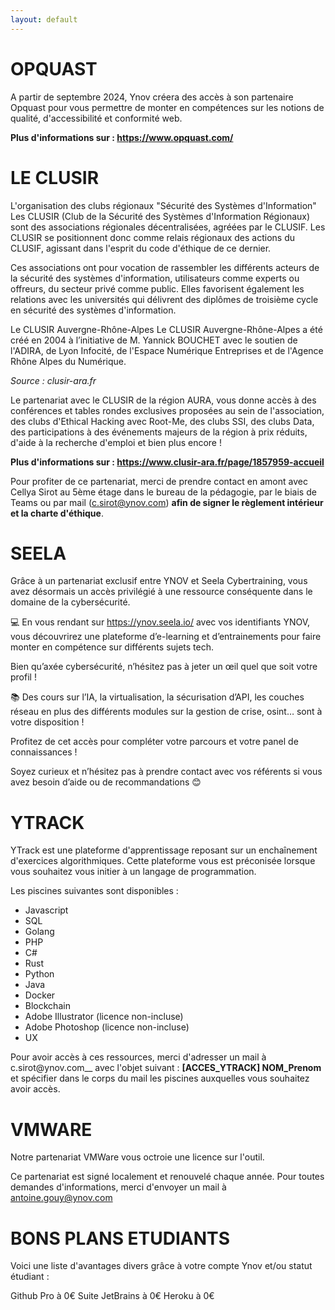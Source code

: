 ```yaml
---
layout: default
---
```



# OPQUAST

A partir de septembre 2024, Ynov créera des accès à son partenaire Opquast pour vous permettre de monter en compétences sur les notions de qualité, d'accessibilité et conformité web. 

**Plus d'informations sur : https://www.opquast.com/**


# LE CLUSIR

L'organisation des clubs régionaux "Sécurité des Systèmes d'Information"
Les CLUSIR (Club de la Sécurité des Systèmes d'Information Régionaux) sont des associations régionales décentralisées, agréées par le CLUSIF. Les CLUSIR se positionnent donc comme relais régionaux des actions du CLUSIF, agissant dans l'esprit du code d'éthique de ce dernier.

Ces associations ont pour vocation de rassembler les différents acteurs de la sécurité des systèmes d'information, utilisateurs comme experts ou offreurs, du secteur privé comme public. Elles favorisent également les relations avec les universités qui délivrent des diplômes de troisième cycle en sécurité des systèmes d'information. 

Le CLUSIR Auvergne-Rhône-Alpes
Le CLUSIR Auvergne-Rhône-Alpes a été créé en 2004 à l’initiative de M. Yannick BOUCHET avec le soutien de l'ADIRA, de Lyon Infocité, de l'Espace Numérique Entreprises et de l'Agence Rhône Alpes du Numérique.

_Source : clusir-ara.fr_


Le partenariat avec le CLUSIR de la région AURA, vous donne accès à des conférences et tables rondes exclusives proposées au sein de l'association, des clubs d'Ethical Hacking avec Root-Me, des clubs SSI, des clubs Data, des participations à des événements majeurs de la région à prix réduits, d'aide à la recherche d'emploi et bien plus encore !

**Plus d'informations sur : https://www.clusir-ara.fr/page/1857959-accueil**


Pour profiter de ce partenariat, merci de prendre contact en amont avec Cellya Sirot au 5ème étage dans le bureau de la pédagogie, par le biais de Teams ou par mail (c.sirot@ynov.com) **afin de signer le règlement intérieur et la charte d'éthique**. 


# SEELA

Grâce à un partenariat exclusif entre YNOV et Seela Cybertraining, vous avez désormais un accès privilégié à une ressource conséquente dans le domaine de la cybersécurité.

💻 En vous rendant sur https://ynov.seela.io/ avec vos identifiants YNOV, vous découvrirez une plateforme d’e-learning et d’entrainements pour faire monter en compétence sur différents sujets tech.

Bien qu’axée cybersécurité, n’hésitez pas à jeter un œil quel que soit votre profil !

📚 Des cours sur l’IA, la virtualisation, la sécurisation d’API, les couches réseau en plus des différents modules sur la gestion de crise, osint… sont à votre disposition !

Profitez de cet accès pour compléter votre parcours et votre panel de connaissances !

Soyez curieux et n’hésitez pas à prendre contact avec vos référents si vous avez besoin d’aide ou de recommandations 😊


# YTRACK 

YTrack est une plateforme d'apprentissage reposant sur un enchaînement d'exercices algorithmiques. Cette plateforme vous est préconisée lorsque vous souhaitez vous initier à un langage de programmation. 

Les piscines suivantes sont disponibles : 

* Javascript
* SQL
* Golang
* PHP
* C#
* Rust
* Python
* Java
* Docker 
* Blockchain 
* Adobe Illustrator (licence non-incluse)
* Adobe Photoshop (licence non-incluse)
* UX

Pour avoir accès à ces ressources, merci d'adresser un mail à c.sirot@ynov.com__ avec l'objet suivant : **[ACCES_YTRACK] NOM_Prenom** et spécifier dans le corps du mail les piscines auxquelles vous souhaitez avoir accès. 

# VMWARE 

Notre partenariat VMWare vous octroie une licence sur l'outil. 

Ce partenariat est signé localement et renouvelé chaque année. 
Pour toutes demandes d'informations, merci d'envoyer un mail à antoine.gouy@ynov.com

# BONS PLANS ETUDIANTS

Voici une liste d'avantages divers grâce à votre compte Ynov et/ou statut étudiant :

Github Pro à 0€
Suite JetBrains à 0€
Heroku à 0€